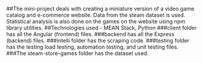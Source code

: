 ##The mini-project deals with creating a miniature version of a video game catalog and e-commerce website. Data from the steam dataset is used. Statistical analysis is also done on the games on the website using npm library utilities.
##Technologies used - MEAN Stack, Python
###client folder has all the Angular (frontend) files.
###backend has all the Express (backend) files.
###intelli folder has the scraping code.
###testing folder has the testing load testing, automation testing, and unit testing files.
###The steam-store-games folder has the dataset used.
